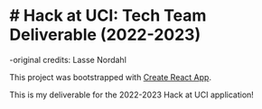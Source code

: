 # # Hack at UCI: Tech Team Deliverable (2022-2023)
-original credits: Lasse Nordahl

This project was bootstrapped with [Create React App](https://github.com/facebook/create-react-app).

This is my deliverable for the 2022-2023 Hack at UCI application!
